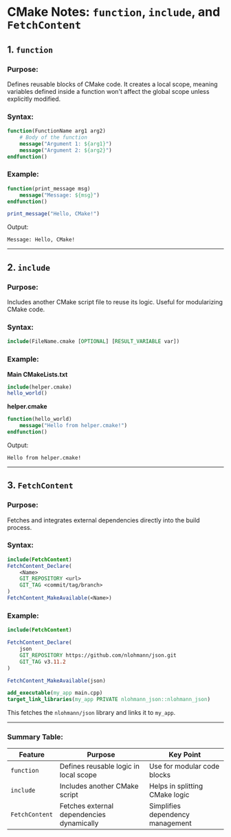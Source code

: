 # CMake Notes: `function`, `include`, and `FetchContent`

## 1. `function`

### Purpose:

Defines reusable blocks of CMake code. It creates a local scope, meaning variables defined inside a function won't affect the global scope unless explicitly modified.

### Syntax:

```cmake
function(FunctionName arg1 arg2)
    # Body of the function
    message("Argument 1: ${arg1}")
    message("Argument 2: ${arg2}")
endfunction()
```

### Example:

```cmake
function(print_message msg)
    message("Message: ${msg}")
endfunction()

print_message("Hello, CMake!")
```

Output:
```
Message: Hello, CMake!
```

---

## 2. `include`
### Purpose:
Includes another CMake script file to reuse its logic. Useful for modularizing CMake code.

### Syntax:
```cmake
include(FileName.cmake [OPTIONAL] [RESULT_VARIABLE var])
```

### Example:
**Main CMakeLists.txt**
```cmake
include(helper.cmake)
hello_world()
```

**helper.cmake**
```cmake
function(hello_world)
    message("Hello from helper.cmake!")
endfunction()
```

Output:
```
Hello from helper.cmake!
```

---

## 3. `FetchContent`
### Purpose:
Fetches and integrates external dependencies directly into the build process.

### Syntax:
```cmake
include(FetchContent)
FetchContent_Declare(
    <Name>
    GIT_REPOSITORY <url>
    GIT_TAG <commit/tag/branch>
)
FetchContent_MakeAvailable(<Name>)
```

### Example:
```cmake
include(FetchContent)

FetchContent_Declare(
    json
    GIT_REPOSITORY https://github.com/nlohmann/json.git
    GIT_TAG v3.11.2
)

FetchContent_MakeAvailable(json)

add_executable(my_app main.cpp)
target_link_libraries(my_app PRIVATE nlohmann_json::nlohmann_json)
```

This fetches the `nlohmann/json` library and links it to `my_app`.

---

### Summary Table:
| Feature       | Purpose                                     | Key Point                           |
|---------------|---------------------------------------------|-------------------------------------|
| `function`    | Defines reusable logic in local scope       | Use for modular code blocks         |
| `include`     | Includes another CMake script               | Helps in splitting CMake logic      |
| `FetchContent`| Fetches external dependencies dynamically   | Simplifies dependency management    |
